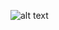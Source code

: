![alt text](https://camo.githubusercontent.com/99bd7353c933453dfb99f1d95bc90c94d7403b2792b351308f1c6b8574a91af0/68747470733a2f2f66696c65626f782e74796d6f6f6e2e65752f2f66696c652f54577052656b31525054303d)
